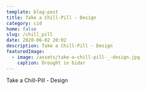 ```yaml
---
template: blog-post
title: Take a Chill-Pill - Design
category: cid
home: false
slug: /chill_pill
date: 2020-06-02 20:02
description: Take a Chill-Pill - Design
featuredImage: 
  - image: /assets/take-a-chill-pill-_-design.jpg
    caption: Drought in bidar
---
```

Take a Chill-Pill - Design